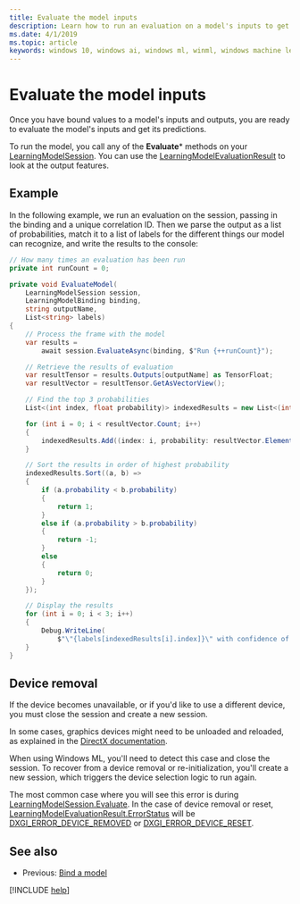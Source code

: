 ```yaml
---
title: Evaluate the model inputs
description: Learn how to run an evaluation on a model's inputs to get predictions.
ms.date: 4/1/2019
ms.topic: article
keywords: windows 10, windows ai, windows ml, winml, windows machine learning
---
```


# Evaluate the model inputs

Once you have bound values to a model's inputs and outputs, you are ready to evaluate the model's inputs and get its predictions.

To run the model, you call any of the **Evaluate*** methods on your [LearningModelSession](/uwp/api/windows.ai.machinelearning.learningmodelsession). You can use the [LearningModelEvaluationResult](/uwp/api/windows.ai.machinelearning.learningmodelevaluationresult) to look at the output features.

## Example

In the following example, we run an evaluation on the session, passing in the binding and a unique correlation ID. Then we parse the output as a list of probabilities, match it to a list of labels for the different things our model can recognize, and write the results to the console:

```cs
// How many times an evaluation has been run
private int runCount = 0;

private void EvaluateModel(
    LearningModelSession session,
    LearningModelBinding binding,
    string outputName,
    List<string> labels)
{
    // Process the frame with the model
    var results =
        await session.EvaluateAsync(binding, $"Run {++runCount}");

    // Retrieve the results of evaluation
    var resultTensor = results.Outputs[outputName] as TensorFloat;
    var resultVector = resultTensor.GetAsVectorView();

    // Find the top 3 probabilities
    List<(int index, float probability)> indexedResults = new List<(int, float)>();

    for (int i = 0; i < resultVector.Count; i++)
    {
        indexedResults.Add((index: i, probability: resultVector.ElementAt(i)));
    }

    // Sort the results in order of highest probability
    indexedResults.Sort((a, b) =>
    {
        if (a.probability < b.probability)
        {
            return 1;
        }
        else if (a.probability > b.probability)
        {
            return -1;
        }
        else
        {
            return 0;
        }
    });

    // Display the results
    for (int i = 0; i < 3; i++)
    {
        Debug.WriteLine(
            $"\"{labels[indexedResults[i].index]}\" with confidence of {indexedResults[i].probability}");
    }
}
```

## Device removal

If the device becomes unavailable, or if you'd like to use a different device, you must close the session and create a new session.

In some cases, graphics devices might need to be unloaded and reloaded, as explained in the [DirectX documentation](/windows/uwp/gaming/handling-device-lost-scenarios).

When using Windows ML, you'll need to detect this case and close the session. To recover from a device removal or re-initialization, you'll create a new session, which triggers the device selection logic to run again.

The most common case where you will see this error is during [LearningModelSession.Evaluate](/uwp/api/windows.ai.machinelearning.learningmodelsession.evaluate). In the case of device removal or reset, [LearningModelEvaluationResult.ErrorStatus](/uwp/api/windows.ai.machinelearning.learningmodelevaluationresult.errorstatus) will be [DXGI_ERROR_DEVICE_REMOVED](/windows/desktop/direct3ddxgi/dxgi-error) or [DXGI_ERROR_DEVICE_RESET](/windows/desktop/direct3ddxgi/dxgi-error).

## See also

* Previous: [Bind a model](bind-a-model.md)

[!INCLUDE [help](../includes/get-help.md)]
